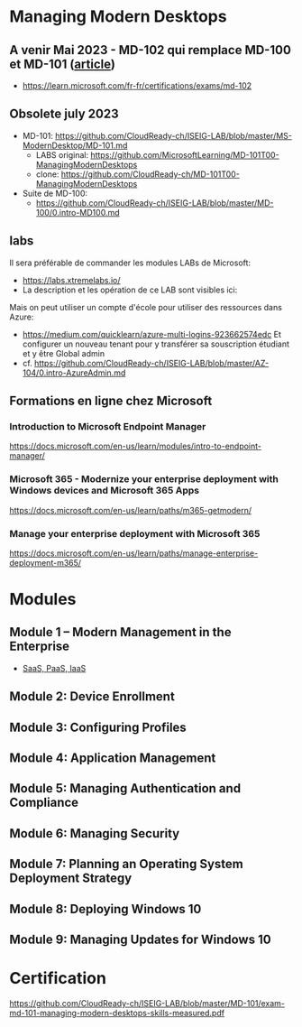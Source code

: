 # Managing Modern Desktops
## A venir Mai 2023 - MD-102 qui remplace MD-100 et MD-101 ([article](https://techcommunity.microsoft.com/t5/microsoft-learn-blog/evolving-microsoft-365-certifications-help-keep-you-in-sync-with/ba-p/3719265))
* https://learn.microsoft.com/fr-fr/certifications/exams/md-102

## Obsolete july 2023
* MD-101: https://github.com/CloudReady-ch/ISEIG-LAB/blob/master/MS-ModernDesktop/MD-101.md
  * LABS original: https://github.com/MicrosoftLearning/MD-101T00-ManagingModernDesktops
  * clone: https://github.com/CloudReady-ch/MD-101T00-ManagingModernDesktops
* Suite de MD-100: 
  *  https://github.com/CloudReady-ch/ISEIG-LAB/blob/master/MD-100/0.intro-MD100.md

## labs
Il sera préférable de commander les modules LABs de Microsoft: 
* https://labs.xtremelabs.io/
* La description et les opération de ce LAB sont visibles ici: 

Mais on peut utiliser un compte d'école pour utiliser des ressources dans Azure:
* https://medium.com/quicklearn/azure-multi-logins-923662574edc
Et configurer un nouveau tenant pour y transférer sa souscription étudiant et y être Global admin
* cf. https://github.com/CloudReady-ch/ISEIG-LAB/blob/master/AZ-104/0.intro-AzureAdmin.md


## Formations en ligne chez Microsoft
### Introduction to Microsoft Endpoint Manager
https://docs.microsoft.com/en-us/learn/modules/intro-to-endpoint-manager/

### Microsoft 365 - Modernize your enterprise deployment with Windows devices and Microsoft 365 Apps
https://docs.microsoft.com/en-us/learn/paths/m365-getmodern/

### Manage your enterprise deployment with Microsoft 365
https://docs.microsoft.com/en-us/learn/paths/manage-enterprise-deployment-m365/

# Modules
## Module 1 – Modern Management in the Enterprise
* [SaaS, PaaS, IaaS](https://medium.com/cloudready-ch/cest-quoi-iaas-paas-et-saas-le-cloud-c169451d73bc)

## Module 2: Device Enrollment

## Module 3: Configuring Profiles

## Module 4: Application Management

## Module 5: Managing Authentication and Compliance

## Module 6: Managing Security

## Module 7: Planning an Operating System Deployment Strategy

## Module 8: Deploying Windows 10

## Module 9: Managing Updates for Windows 10

# Certification
https://github.com/CloudReady-ch/ISEIG-LAB/blob/master/MD-101/exam-md-101-managing-modern-desktops-skills-measured.pdf
